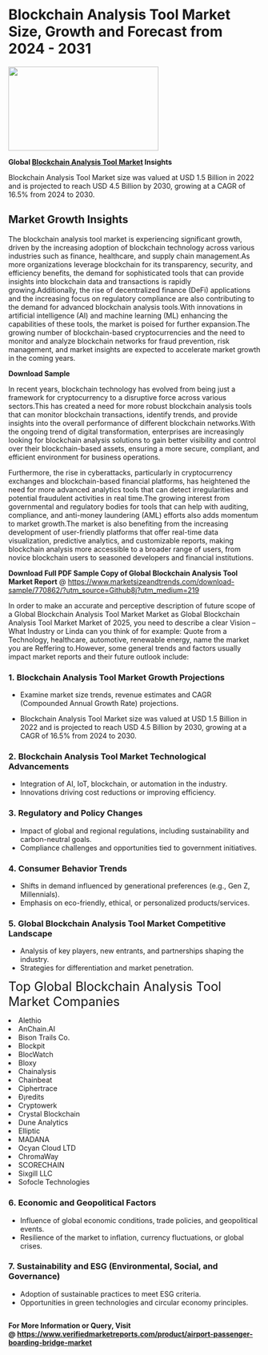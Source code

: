 <H1>Blockchain Analysis Tool Market Size, Growth and Forecast from 2024 - 2031</H1><img class="aligncenter size-medium wp-image-584254" src="https://thirdeyenews.in/wp-content/uploads/2024/09/Global-Market-Research-300x168.jpeg" alt="" width="300" height="168" /><p><strong>Global&nbsp;<a href="https://www.marketsizeandtrends.com/download-sample/770862/?utm_source=Github8j?utm_medium=219">Blockchain Analysis Tool Market</a> Insights</strong></p><p>Blockchain Analysis Tool Market size was valued at USD 1.5 Billion in 2022 and is projected to reach USD 4.5 Billion by 2030, growing at a CAGR of 16.5% from 2024 to 2030.</p><p><h2>Market Growth Insights</h2> <p>The blockchain analysis tool market is experiencing significant growth, driven by the increasing adoption of blockchain technology across various industries such as finance, healthcare, and supply chain management.As more organizations leverage blockchain for its transparency, security, and efficiency benefits, the demand for sophisticated tools that can provide insights into blockchain data and transactions is rapidly growing.Additionally, the rise of decentralized finance (DeFi) applications and the increasing focus on regulatory compliance are also contributing to the demand for advanced blockchain analysis tools.With innovations in artificial intelligence (AI) and machine learning (ML) enhancing the capabilities of these tools, the market is poised for further expansion.The growing number of blockchain-based cryptocurrencies and the need to monitor and analyze blockchain networks for fraud prevention, risk management, and market insights are expected to accelerate market growth in the coming years.</p> <p><strong>Download Sample</strong></p> <p>In recent years, blockchain technology has evolved from being just a framework for cryptocurrency to a disruptive force across various sectors.This has created a need for more robust blockchain analysis tools that can monitor blockchain transactions, identify trends, and provide insights into the overall performance of different blockchain networks.With the ongoing trend of digital transformation, enterprises are increasingly looking for blockchain analysis solutions to gain better visibility and control over their blockchain-based assets, ensuring a more secure, compliant, and efficient environment for business operations.</p> <p>Furthermore, the rise in cyberattacks, particularly in cryptocurrency exchanges and blockchain-based financial platforms, has heightened the need for more advanced analytics tools that can detect irregularities and potential fraudulent activities in real time.The growing interest from governmental and regulatory bodies for tools that can help with auditing, compliance, and anti-money laundering (AML) efforts also adds momentum to market growth.The market is also benefiting from the increasing development of user-friendly platforms that offer real-time data visualization, predictive analytics, and customizable reports, making blockchain analysis more accessible to a broader range of users, from novice blockchain users to seasoned developers and financial institutions.</p> <p><span class=""><strong>Download Full PDF Sample Copy of Global Blockchain Analysis Tool Market Report</strong> @ <a href="https://www.marketsizeandtrends.com/download-sample/770862/?utm_source=Github8j?utm_medium=219" target="_blank">https://www.marketsizeandtrends.com/download-sample/770862/?utm_source=Github8j?utm_medium=219</a></span></p><p>In order to make an accurate and perceptive description of future scope of a Global&nbsp;Blockchain Analysis Tool Market Market as Global&nbsp;Blockchain Analysis Tool Market Market of 2025, you need to describe a clear Vision &ndash; What Industry or Linda can you think of for example: Quote from a Technology, healthcare, automotive, renewable energy, name the market you are Reffering to.However, some general trends and factors usually impact market reports and their future outlook include:</p><h3>1.&nbsp;<strong>Blockchain Analysis Tool Market Growth Projections</strong></h3><ul><li>Examine market size trends, revenue estimates and CAGR (Compounded Annual Growth Rate) projections.</li><li><p>Blockchain Analysis Tool Market size was valued at USD 1.5 Billion in 2022 and is projected to reach USD 4.5 Billion by 2030, growing at a CAGR of 16.5% from 2024 to 2030.</p></li></ul><h3>2.&nbsp;<strong>Blockchain Analysis Tool Market Technological Advancements</strong></h3><ul><li>Integration of AI, IoT, blockchain, or automation in the industry.</li><li>Innovations driving cost reductions or improving efficiency.</li></ul><h3>3.&nbsp;<strong>Regulatory and Policy Changes</strong></h3><ul><li>Impact of global and regional regulations, including sustainability and carbon-neutral goals.</li><li>Compliance challenges and opportunities tied to government initiatives.</li></ul><h3>4.&nbsp;<strong>Consumer Behavior Trends</strong></h3><ul><li>Shifts in demand influenced by generational preferences (e.g., Gen Z, Millennials).</li><li>Emphasis on eco-friendly, ethical, or personalized products/services.</li></ul><h3>5.&nbsp;<strong>Global Blockchain Analysis Tool Market Competitive Landscape</strong></h3><ul><li>Analysis of key players, new entrants, and partnerships shaping the industry.</li><li>Strategies for differentiation and market penetration.</li></ul><p data-pm-slice="1 1 []"><span style="color: inherit; font-family: inherit; font-size: 25px;">Top Global Blockchain Analysis Tool Market Companies</span></p><div class="" data-test-id=""><p><li>Alethio</li><li> AnChain.AI</li><li> Bison Trails Co.</li><li> Blockpit</li><li> BlocWatch</li><li> Bloxy</li><li> Chainalysis</li><li> Chainbeat</li><li> Ciphertrace</li><li> Ð¡redits</li><li> Cryptowerk</li><li> Crystal Blockchain</li><li> Dune Analytics</li><li> Elliptic</li><li> MADANA</li><li> Ocyan Cloud LTD</li><li> ChromaWay</li><li> SCORECHAIN</li><li> Sixgill LLC</li><li> Sofocle Technologies</li></p></div><h3>6.&nbsp;<strong>Economic and Geopolitical Factors</strong></h3><ul><li>Influence of global economic conditions, trade policies, and geopolitical events.</li><li>Resilience of the market to inflation, currency fluctuations, or global crises.</li></ul><h3>7.&nbsp;<strong>Sustainability and ESG (Environmental, Social, and Governance)</strong></h3><ul><li>Adoption of sustainable practices to meet ESG criteria.</li><li>Opportunities in green technologies and circular economy principles.</li></ul><h2><strong style="font-size: 14px;">For More Information or Query, Visit @&nbsp;</strong><a style="background-color: #ffffff; font-size: 14px;" href="https://www.marketsizeandtrends.com/report/blockchain-analysis-tool-market/" target="_blank">https://www.verifiedmarketreports.com/product/airport-passenger-boarding-bridge-market</a></h2>